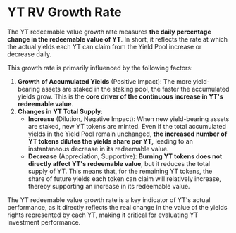 # YT RV Growth Rate

The YT redeemable value growth rate measures **the daily percentage change in the redeemable value of YT**. In short, it reflects the rate at which the actual yields each YT can claim from the Yield Pool increase or decrease daily.

This growth rate is primarily influenced by the following factors:

1. **Growth of Accumulated Yields** (Positive Impact): The more yield-bearing assets are staked in the staking pool, the faster the accumulated yields grow. This is the **core driver of the continuous increase in YT's redeemable value**.
2. **Changes in YT Total Supply**:
   * **Increase** (Dilution, Negative Impact): When new yield-bearing assets are staked, new YT tokens are minted. Even if the total accumulated yields in the Yield Pool remain unchanged, **the increased number of YT tokens dilutes the yields** **share per YT,** leading to an instantaneous decrease in its redeemable value.
   * **Decrease** (Appreciation, Supportive): **Burning YT tokens does not directly affect YT's redeemable value**, but it reduces the total supply of YT. This means that, for the remaining YT tokens, the share of future yields each token can claim will relatively increase, thereby supporting an increase in its redeemable value.

The YT redeemable value growth rate is a key indicator of YT's actual performance, as it directly reflects the real change in the value of the yields rights represented by each YT, making it critical for evaluating YT investment performance.

